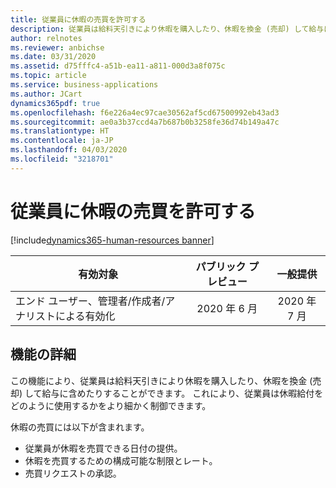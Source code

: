 ```yaml
---
title: 従業員に休暇の売買を許可する
description: 従業員は給料天引きにより休暇を購入したり、休暇を換金 (売却) して給与に含めたりすることができます。 これにより、従業員は休暇給付をどのように使用するかをより細かく制御できます。
author: relnotes
ms.reviewer: anbichse
ms.date: 03/31/2020
ms.assetid: d75fffc4-a51b-ea11-a811-000d3a8f075c
ms.topic: article
ms.service: business-applications
ms.author: JCart
dynamics365pdf: true
ms.openlocfilehash: f6e226a4ec97cae30562af5cd67500992eb43ad3
ms.sourcegitcommit: ae0a3b37ccd4a7b687b0b3258fe36d74b149a47c
ms.translationtype: HT
ms.contentlocale: ja-JP
ms.lasthandoff: 04/03/2020
ms.locfileid: "3218701"
---
```

# <a name="allow-employees-to-buy-and-sell-leave"></a>従業員に休暇の売買を許可する
[!include[dynamics365-human-resources banner](../includes/dynamics365-human-resources.md)]

| 有効対象    |  パブリック プレビュー | 一般提供 | 
| ---------- | :----------: |:----------: |
|エンド ユーザー、管理者/作成者/アナリストによる有効化|2020 年 6 月| 2020 年 7 月|






## <a name="feature-details"></a>機能の詳細
<!--feature detail start -->
この機能により、従業員は給料天引きにより休暇を購入したり、休暇を換金 (売却) して給与に含めたりすることができます。 これにより、従業員は休暇給付をどのように使用するかをより細かく制御できます。

休暇の売買には以下が含まれます。  

- 従業員が休暇を売買できる日付の提供。
- 休暇を売買するための構成可能な制限とレート。
- 売買リクエストの承認。
<!--feature detail end -->









